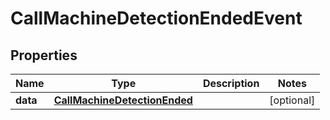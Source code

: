 

# CallMachineDetectionEndedEvent

## Properties

Name | Type | Description | Notes
------------ | ------------- | ------------- | -------------
**data** | [**CallMachineDetectionEnded**](CallMachineDetectionEnded.md) |  |  [optional]



